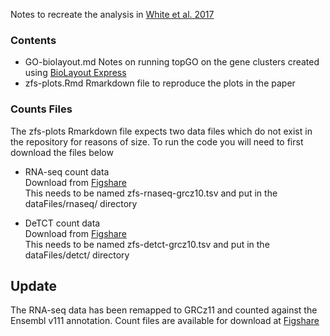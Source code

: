 Notes to recreate the analysis in [White et al. 2017](https://doi.org/10.7554/eLife.30860)

### Contents
* GO-biolayout.md    Notes on running topGO on the gene clusters created using
[BioLayout Express](http://www.biolayout.org/)
* zfs-plots.Rmd      Rmarkdown file to reproduce the plots in the paper

### Counts Files

The zfs-plots Rmarkdown file expects two data files which do not exist in the repository for reasons of size.
To run the code you will need to first download the files below

* RNA-seq count data  
Download from [Figshare](https://doi.org/10.6084/m9.figshare.4704529)  
This needs to be named zfs-rnaseq-grcz10.tsv and put in the dataFiles/rnaseq/ directory

* DeTCT count data  
Download from [Figshare](https://doi.org/10.6084/m9.figshare.4622311)  
This needs to be named zfs-detct-grcz10.tsv and put in the dataFiles/detct/ directory

## Update

The RNA-seq data has been remapped to GRCz11 and counted against the Ensembl v111 annotation. Count files are available for download at [Figshare](https://doi.org/10.6084/m9.figshare.25858966)

